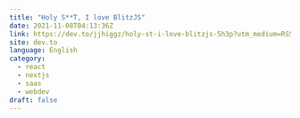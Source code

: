 ```yaml
---
title: "Holy S**T, I love BlitzJS"
date: 2021-11-08T04:13:36Z
link: https://dev.to/jjhiggz/holy-st-i-love-blitzjs-5h3p?utm_medium=RSS&utm_source=news.12bit.vn
site: dev.to
language: English
category:
  - react
  - nextjs
  - saas
  - webdev
draft: false
---
```

